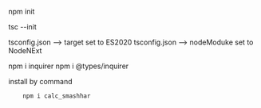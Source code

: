 npm init

tsc --init

tsconfig.json --> target set to ES2020
tsconfig.json --> nodeModuke set to NodeNExt

npm i inquirer
npm i @types/inquirer

install by command 

        npm i calc_smashhar